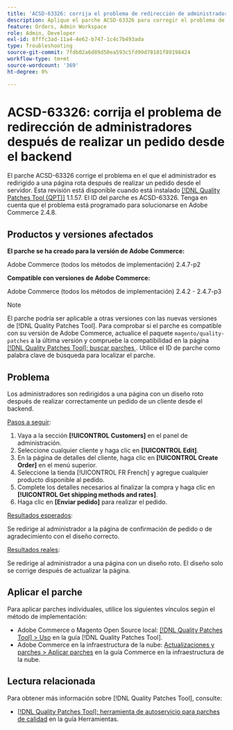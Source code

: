 ```yaml
---
title: 'ACSD-63326: corrija el problema de redirección de administradores después de realizar un pedido desde el backend'
description: Aplique el parche ACSD-63326 para corregir el problema de Adobe Commerce en el que el administrador es redirigido a una página rota después de realizar un pedido desde el backend de.
feature: Orders, Admin Workspace
role: Admin, Developer
exl-id: 8fffc3ad-11a4-4e62-b747-1c4c7b493ada
type: Troubleshooting
source-git-commit: 7fdb02a6d89d50ea593c5fd99d78101f89198424
workflow-type: tm+mt
source-wordcount: '369'
ht-degree: 0%

---
```


# ACSD-63326: corrija el problema de redirección de administradores después de realizar un pedido desde el backend

El parche ACSD-63326 corrige el problema en el que el administrador es redirigido a una página rota después de realizar un pedido desde el servidor. Esta revisión está disponible cuando está instalado [[!DNL Quality Patches Tool (QPT)]](/help/tools/quality-patches-tool/quality-patches-tool-to-self-serve-quality-patches.md) 1.1.57. El ID del parche es ACSD-63326. Tenga en cuenta que el problema está programado para solucionarse en Adobe Commerce 2.4.8.

## Productos y versiones afectados

**El parche se ha creado para la versión de Adobe Commerce:**

Adobe Commerce (todos los métodos de implementación) 2.4.7-p2

**Compatible con versiones de Adobe Commerce:**

Adobe Commerce (todos los métodos de implementación) 2.4.2 - 2.4.7-p3

>[!NOTE]
>
>El parche podría ser aplicable a otras versiones con las nuevas versiones de [!DNL Quality Patches Tool]. Para comprobar si el parche es compatible con su versión de Adobe Commerce, actualice el paquete `magento/quality-patches` a la última versión y compruebe la compatibilidad en la página [[!DNL Quality Patches Tool]: buscar parches ](https://experienceleague.adobe.com/tools/commerce-quality-patches/index.html). Utilice el ID de parche como palabra clave de búsqueda para localizar el parche.

## Problema

Los administradores son redirigidos a una página con un diseño roto después de realizar correctamente un pedido de un cliente desde el backend.

<u>Pasos a seguir</u>:

1. Vaya a la sección **[!UICONTROL Customers]** en el panel de administración.
1. Seleccione cualquier cliente y haga clic en **[!UICONTROL Edit]**.
1. En la página de detalles del cliente, haga clic en **[!UICONTROL Create Order]** en el menú superior.
1. Seleccione la tienda [!UICONTROL FR French] y agregue cualquier producto disponible al pedido.
1. Complete los detalles necesarios al finalizar la compra y haga clic en **[!UICONTROL Get shipping methods and rates]**.
1. Haga clic en **[Enviar pedido]** para realizar el pedido.

<u>Resultados esperados</u>:

Se redirige al administrador a la página de confirmación de pedido o de agradecimiento con el diseño correcto.

<u>Resultados reales</u>:

Se redirige al administrador a una página con un diseño roto. El diseño solo se corrige después de actualizar la página.

## Aplicar el parche

Para aplicar parches individuales, utilice los siguientes vínculos según el método de implementación:

* Adobe Commerce o Magento Open Source local: [[!DNL Quality Patches Tool] > Uso](/help/tools/quality-patches-tool/usage.md) en la guía [!DNL Quality Patches Tool].
* Adobe Commerce en la infraestructura de la nube: [Actualizaciones y parches > Aplicar parches](https://experienceleague.adobe.com/docs/commerce-cloud-service/user-guide/develop/upgrade/apply-patches.html) en la guía Commerce en la infraestructura de la nube.


## Lectura relacionada

Para obtener más información sobre [!DNL Quality Patches Tool], consulte:

* [[!DNL Quality Patches Tool]: herramienta de autoservicio para parches de calidad](/help/tools/quality-patches-tool/quality-patches-tool-to-self-serve-quality-patches.md) en la guía Herramientas.
